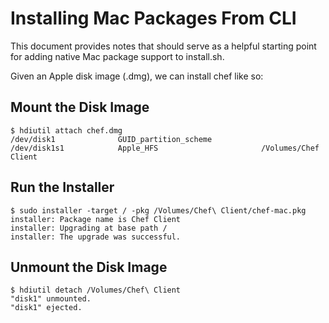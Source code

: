 # Installing Mac Packages From CLI

This document provides notes that should serve as a helpful starting
point for adding native Mac package support to install.sh.

Given an Apple disk image (.dmg), we can install chef like so:


## Mount the Disk Image

    $ hdiutil attach chef.dmg 
    /dev/disk1          	GUID_partition_scheme          	
    /dev/disk1s1        	Apple_HFS                      	/Volumes/Chef Client

## Run the Installer

    $ sudo installer -target / -pkg /Volumes/Chef\ Client/chef-mac.pkg 
    installer: Package name is Chef Client
    installer: Upgrading at base path /
    installer: The upgrade was successful.

## Unmount the Disk Image

    $ hdiutil detach /Volumes/Chef\ Client
    "disk1" unmounted.
    "disk1" ejected.
    

